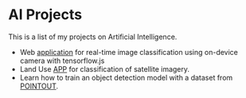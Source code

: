 # AI Projects

This is a list of my projects on Artificial Intelligence.

- Web [application](https://juansensio.github.io/AIprojects/tfjs/index.html) for real-time image classification using on-device camera with tensorflow.js
- Land Use [APP](https://juansensio.github.io/AIprojects/land-use-app/index.html) for classification of satellite imagery.
- Learn how to train an object detection model with a dataset from [POINTOUT](https://github.com/juansensio/AIprojects/tree/master/pointout).
